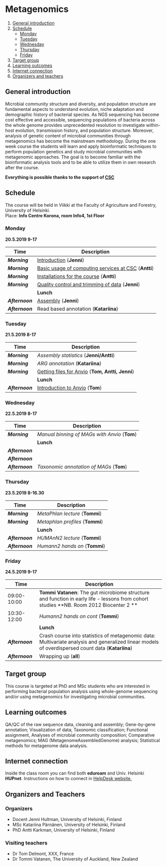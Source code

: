 # Metagenomics

1. [General introduction](#General-introduction)
2. [Schedule](#Schedule)
    - [Monday](#Monday)
    - [Tuesday](#Tuesday)
    - [Wednesday](#Wednesday)
    - [Thursday](#Thursday)
    - [Friday](#Friday)
3. [Target group](#target-group)
4. [Learning outcomes](#learning-outcomes)
5. [Internet connection](#internet-connection)
6. [Organizers and teachers](#Organizers-and-teachers)


## General introduction
Microbial community structure and diversity, and population structure are fundamental aspects to understand evolution, niche adaptation and demographic history of bacterial species. As NGS sequencing has become cost effective and accessible, sequencing populations of bacteria across the whole genome provides unprecedented resolution to investigate within-host evolution, transmission history, and population structure. Moreover, analysis of genetic content of microbial communities through metagenomics has become the mainstream methodology. During the one week course the students will learn and apply bioinformatic techniques to perform population genetics and study microbial communities with metagenomic approaches. The goal is to become familiar with the bioinformatic analysis tools and to be able to utilize them in own research after the course.

**Everything is possible thanks to the support of [CSC](http://www.csc.fi)**

## Schedule
The course will be held in Viikki at the Faculty of Agriculture and Forestry, University of Helsinki.  
Place: __Info Centre Korona, room Info4, 1st Floor__


### Monday
__20.5.2019 9-17__  

| Time | Description |
| --- | --- |
| __*Morning*__ | [Introduction](http://link-to-presentation.com) (__Jenni__) |
| __*Morning*__ | [Basic usage of computing services at CSC](http://link-to-presentation) (__Antti__) |
| __*Morning*__ | [Installations for the course](MetagenomeInstallations.md) (__Antti__) |
| __*Morning*__ |  [Quality control and trimming of data](Day1/README.md#QC-and-trimming) (__Jenni__)|
|  |    **Lunch** |
| __*Afternoon*__ | [Assembly](Day1/README.md#Assembly) (__Jenni__) |
| __*Afternoon*__ | Read based annotation (__Katariina__) |


### Tuesday
__21.5.2019 8-17__  

| Time | Description |
| --- | --- |
| __*Morning*__ | *Assembly statistics* (__Jenni/Antti__)|
| __*Morning*__ | *ARG annotation* (__Katariina__)
| __*Morning*__ | [Getting files for Anvio](MetagenomePart3.md) (__Tom, Antti, Jenni__)|
|  |    **Lunch** |
| __*Afternoon*__ | [Introduction to Anvio](http://link-to-presentation.com) (__Tom__)

### Wednesday
__22.5.2019 8-17__  

| Time | Description |
| --- | --- |
| __*Morning*__  | *Manual binning of MAGs with Anvio* (__Tom__)|
|  |    **Lunch** |
| __*Afternoon*__  |  |
| __*Afternoon*__ | |
| __*Afternoon*__  | *Taxonomic annotation of MAGs* (__Tom__) |

### Thursday
__23.5.2019 8-16.30__  

| Time | Description |
| --- | --- |
| __*Morning*__  | *MetaPhlan lecture* (__Tommi__)|
| __*Morning*__  | *Metaphlan profiles* (__Tommi__)|
|  |    **Lunch** |
| __*Afternoon*__  | *HUMAnN2 lecture* (__Tommi__)|
| __*Afternoon*__  | *Humann2 hands on* (__Tommi__)|

### Friday
__24.5.2019 9-17__  

| Time | Description |
| --- | --- |
| 09:00-10:00 | **Tommi Vatanen**: The gut microbiome structure and function in early life - lessons from cohort studies **NB. Room 2012 Biocenter 2 ** |
| 10:30-12:00 | *Humann2 hands on cont* (__Tommi__)|
|  |    **Lunch** |
| __*Afternoon*__  | Crash course into statistics of metagenomic data: Multivariate analysis and generalized linear models of overdispersed count data (__Katariina__)|
| __*Afternoon*__ | Wrapping up (__all__) |

## Target group
This course is targeted at PhD and MSc students who are interested in performing bacterial population analysis using whole-genome sequencing and/or using metagenomics for investigating microbial communities.

## Learning outcomes
QA/QC of the raw sequence data, cleaning and assembly; Gene-by-gene annotation; Visualization of data; Taxonomic classification; Functional assignment, Analyses of microbial community composition; Comparative metagenomics; MAG (MetagenomeAssembledGenome) analysis; Statistical methods for metagenome data analysis.

## Internet connection
Inside the class room you can find both __eduroam__ and Univ. Helsinki __HUPnet__. Instructions on how to connect in [HelpDesk website.](https://helpdesk.it.helsinki.fi/en/instructions/logging-and-connections/networks/wireless-connections-university)

## Organizers and Teachers

### Organizers
* Docent Jenni Hultman, University of Helsinki, Finland
* MSc Katariina Pärnänen, University of Helsinki, Finland
* PhD Antti Karkman, University of Helsinki, Finland

### Visiting teachers
* Dr Tom Delmont, XXX, France
* Dr Tommi Vatanen, The University of Auckland, New Zealand
